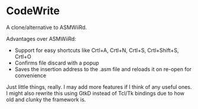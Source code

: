 # CodeWrite
A clone/alternative to ASMWiiRd.

Advantages over ASMWiiRd:
* Support for easy shortcuts like Crtl+A, Crtl+N, Crtl+S, Crtl+Shift+S, Crtl+O
* Confirms file discard with a popup
* Saves the insertion address to the .asm file and reloads it on re-open for convenience

Just little things, really. I may add more features if I think of any useful ones. I might also rewrite this using GtkD instead of Tcl/Tk bindings due to how old and clunky the framework is.

